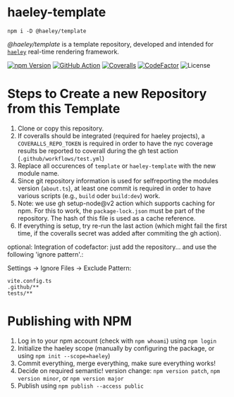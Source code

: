 # haeley-template

```
npm i -D @haeley/template
```

*@haeley/template* is a template repository, developed and intended for [`haeley`](https://github.com/halb3/haeley) real-time rendering framework.

[![npm Version](https://img.shields.io/npm/v/@haeley/template.svg)](https://www.npmjs.com/package/@haeley/template)
[![GitHub Action](https://img.shields.io/github/workflow/status/halb3/template/test.svg)](https://github.com/halb3/template/actions)
[![Coveralls](https://img.shields.io/coveralls/github/halb3/template.svg?logo=coveralls)](https://coveralls.io/github/halb3/template/)
[![CodeFactor](https://img.shields.io/codefactor/grade/github/halb3/template/main.svg?logo=codefactor)](https://www.codefactor.io/repository/github/halb3/template/)
![License](https://img.shields.io/github/license/halb3/template.svg?logo=coveralls)


# Steps to Create a new Repository from this Template

1. Clone or copy this repository.
2. If coveralls should be integrated (required for haeley projects), a `COVERALLS_REPO_TOKEN` is required in order to have the nyc coverage results be reported to coverall during the gh test action (`.github/workflows/test.yml`)
3. Replace all occurences of `template` or `haeley-template` with the new module name.
4. Since git repository information is used for selfreporting the modules version (`about.ts`), at least one commit is required in order to have various scripts (e.g., `build` oder `build:dev`) work.
5. Note: we use gh setup-node@v2 action which supports caching for npm. For this to work, the `package-lock.json` must be part of the repository. The hash of this file is used as a cache reference.
6. If everything is setup, try re-run the last action (which might fail the first time, if the coveralls secret was added after commiting the gh action).

optional: Integration of codefactor: just add the repository... and use the following 'ignore pattern'.:

Settings -> Ignore Files -> Exclude Pattern:
```
vite.config.ts
.github/**
tests/**
```


# Publishing with NPM

1. Log in to your npm account (check with `npm whoami`) using `npm login`
2. Initialize the haeley scope (manually by configuring the package, or using `npm init --scope=haeley`)
3. Commit everything, merge everything, make sure everything works!
4. Decide on required semantic! version change: `npm version patch`, `npm version minor`, or `npm version major`
5. Publish using `npm publish --access public`
